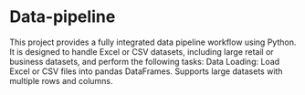 # Data-pipeline
This project provides a fully integrated data pipeline workflow using Python. It is designed to handle Excel or CSV datasets, including large retail or business datasets, and perform the following tasks:  Data Loading:  Load Excel or CSV files into pandas DataFrames.  Supports large datasets with multiple rows and columns.  
